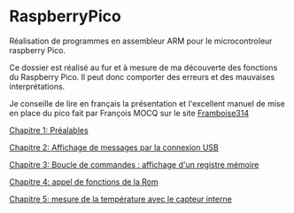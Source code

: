 # RaspberryPico
Réalisation de programmes en assembleur ARM pour le microcontroleur raspberry Pico. <br>

Ce dossier est réalisé au fur et à mesure de ma découverte des fonctions du Raspberry Pico. Il peut donc comporter des erreurs et des mauvaises interprétations.

Je conseille de lire en français la présentation et l'excellent manuel de mise en place du pico fait par François MOCQ sur le site [Framboise314](https://www.framboise314.fr/raspberry-pi-pico-la-carte-microcontroleur-de-la-fondation/)


[Chapitre 1: Préalables](https://github.com/vincentARM/RaspberryPico/tree/main/Chapitre001)

[Chapitre 2: Affichage de messages par la connexion USB](https://github.com/vincentARM/RaspberryPico/tree/main/Chapitre002)

[Chapitre 3: Boucle de commandes : affichage d'un registre mémoire](https://github.com/vincentARM/RaspberryPico/tree/main/Chapitre003)

[Chapitre 4: appel de fonctions de la Rom](https://github.com/vincentARM/RaspberryPico/tree/main/Chapitre004)

[Chapitre 5: mesure de la température avec le capteur interne](https://github.com/vincentARM/RaspberryPico/tree/main/Chapitre005)
